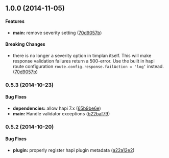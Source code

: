 ## 1.0.0 (2014-11-05)


#### Features

* **main:** remove severity setting ([70d9057b](https://github.com/bloglovin/timplan/commit/70d9057baa0d545e79f853dd0bbfc897647219ba))


#### Breaking Changes

* there is no longer a severity option in timplan itself. This will make response validation failures return a 500-error. Use the built in hapi route configuration `route.config.response.failAction = 'log’` instead.
 ([70d9057b](https://github.com/bloglovin/timplan/commit/70d9057baa0d545e79f853dd0bbfc897647219ba))


### 0.5.3 (2014-10-23)


#### Bug Fixes

* **dependencies:** allow hapi 7.x ([65b9be6e](https://github.com/bloglovin/timplan/commit/65b9be6e281792edd3b369c656757f0580746958))
* **main:** Handle validator exceptions ([b22baf79](https://github.com/bloglovin/timplan/commit/b22baf79599ed22094457a45cd92014f911e9245))


### 0.5.2 (2014-10-20)


#### Bug Fixes

* **plugin:** properly register hapi plugin metadata ([a22a12e2](https://github.com/bloglovin/timplan/commit/a22a12e26ab513f979170f22250fc7b0a61210c2))
